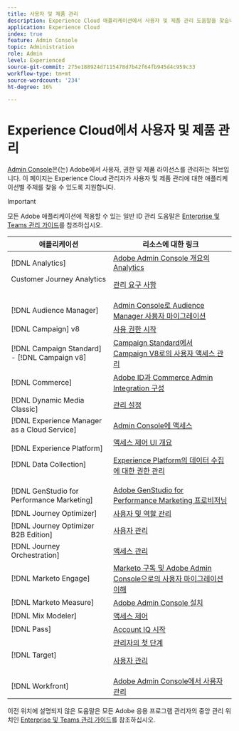 ```yaml
---
title: 사용자 및 제품 관리
description: Experience Cloud 애플리케이션에서 사용자 및 제품 관리 도움말을 찾습니다. Admin Console에서 ID 및 액세스 서비스를 관리합니다.
application: Experience Cloud
index: true
feature: Admin Console
topic: Administration
role: Admin
level: Experienced
source-git-commit: 275e188924d7115478d7b42f64fb945d4c959c33
workflow-type: tm+mt
source-wordcount: '234'
ht-degree: 16%

---
```


# Experience Cloud에서 사용자 및 제품 관리

[Admin Console](https://adminconsole.adobe.com/enterprise/)은(는) Adobe에서 사용자, 권한 및 제품 라이선스를 관리하는 허브입니다. 이 페이지는 Experience Cloud 관리자가 사용자 및 제품 관리에 대한 애플리케이션별 주제를 찾을 수 있도록 지원합니다.

>[!IMPORTANT]
>
>모든 Adobe 애플리케이션에 적용할 수 있는 일반 ID 관리 도움말은 [Enterprise 및 Teams 관리 가이드](https://helpx.adobe.com/kr/enterprise/admin-guide.html)를 참조하십시오.

| 애플리케이션 | 리소스에 대한 링크 |
| ------- | ------- |
| [!DNL Analytics] <p>Customer Journey Analytics | [Adobe Admin Console 개요의 Analytics](https://experienceleague.adobe.com/en/docs/analytics/admin/admin-console/home) <p>[관리 요구 사항](https://experienceleague.adobe.com/en/docs/analytics-platform/using/cja-workspace/workspace-faq/frequently-asked-questions-analysis-workspace) |
| [!DNL Audience Manager] | [Admin Console로 Audience Manager 사용자 마이그레이션](https://experienceleague.adobe.com/en/docs/audience-manager/user-guide/features/administration/admin-console-migration) |
| [!DNL Campaign] v8 | [사용 권한 시작](https://experienceleague.adobe.com/ko/docs/campaign/campaign-v8/admin/permissions/gs-permissions) |
| [!DNL Campaign Standard] - [!DNL Campaign v8] | [Campaign Standard에서 Campaign V8로의 사용자 액세스 관리](https://experienceleague.adobe.com/en/docs/campaign-web/acs-to-ac/user-management-acs) |
| [!DNL Commerce] | [Adobe ID과 Commerce Admin Integration 구성](https://experienceleague.adobe.com/en/docs/commerce-admin/start/admin/ims/adobe-ims-config) |
| [!DNL Dynamic Media Classic] | [관리 설정](https://experienceleague.adobe.com/en/docs/dynamic-media-classic/using/setup/administration-setup#user_administration) |
| [!DNL Experience Manager as a Cloud Service] | [Admin Console에 액세스](https://experienceleague.adobe.com/ko/docs/experience-manager-cloud-service/content/onboarding/journey/admin-console) |
| [!DNL Experience Platform] <p>[!DNL Data Collection] | [액세스 제어 UI 개요](https://experienceleague.adobe.com/en/docs/experience-platform/access-control/ui/overview) <p>[Experience Platform의 데이터 수집에 대한 권한 관리](https://experienceleague.adobe.com/en/docs/experience-platform/collection/permissions) |
| [!DNL GenStudio for Performance Marketing] | [Adobe GenStudio for Performance Marketing 프로비저닝](https://experienceleague.adobe.com/en/docs/genstudio-for-performance-marketing/user-guide/intro/product-provisioning) |
| [!DNL Journey Optimizer] | [사용자 및 역할 관리](https://experienceleague.adobe.com/en/docs/journey-optimizer/using/access-control/permissions) |
| [!DNL Journey Optimizer B2B Edition] | [사용자 관리](https://experienceleague.adobe.com/en/docs/journey-optimizer-b2b/user/admin/user-management) |
| [!DNL  Journey Orchestration] | [액세스 관리](https://experienceleague.adobe.com/en/docs/journeys/using/starting-with-journeys/access-management) |
| [!DNL Marketo Engage] | [Marketo 구독 및 Adobe Admin Console으로의 사용자 마이그레이션 이해](https://experienceleague.adobe.com/en/docs/marketo/using/product-docs/administration/marketo-with-adobe-identity/subscription-and-user-migration/understanding-marketo-subscription-and-user-migration-to-the-adobe-admin-console) |
| [!DNL Marketo Measure] | [Adobe Admin Console 설치](https://experienceleague.adobe.com/en/docs/marketo-measure/using/configuration-and-setup/getting-started-with-marketo-measure/adobe-admin-console-setup) |
| [!DNL Mix Modeler] | [액세스 제어](https://experienceleague.adobe.com/en/docs/mix-modeler/using/data-governance/access-controls) |
| [!DNL Pass] | [Account IQ 시작](https://experienceleague.adobe.com/en/docs/pass/aiq-help/get-started) |
| [!DNL Target] | [관리자의 첫 단계](https://experienceleague.adobe.com/en/docs/target/using/administer/start-target) <p> [사용자 관리](https://experienceleague.adobe.com/en/docs/target/using/administer/manage-users/user-management) |
| [!DNL Workfront] | [Adobe Admin Console에서 사용자 관리](https://experienceleague.adobe.com/en/docs/workfront/using/administration-and-setup/add-users/create-manage-users/admin-console) |

이전 위치에 설명되지 않은 도움말은 모든 Adobe 응용 프로그램 관리자의 중앙 관리 위치인 [Enterprise 및 Teams 관리 가이드](https://helpx.adobe.com/kr/enterprise/admin-guide.html)를 참조하십시오.